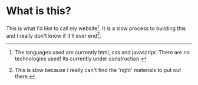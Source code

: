 # What is this?

This is what i'd like to call my website[^1].
It is a slow process to building this and I really don't know if it'll ever end[^2].

[^1]: The languages used are currently html, css and javascript. There are no technologies used! Its currently under construction[^a].
[^a]: I couldn't find a better word for construction.
[^2]: This is slow because I really can't find the 'right' materials to put out there.
